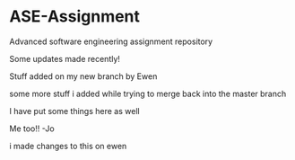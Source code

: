ASE-Assignment
==============

Advanced software engineering assignment repository

Some updates made recently!

Stuff added on my new branch by Ewen

some more stuff i added while trying to merge back into the master branch

I have put some things here as well

Me too!! -Jo

i made changes to this on ewen